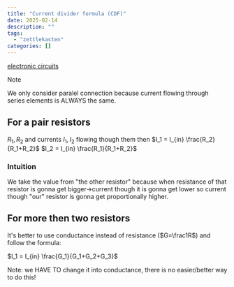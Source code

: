 ```yaml
---
title: "Current divider formula (CDF)"
date: 2025-02-14
description: ""
tags: 
  - "zettlekasten"
categories: []
---
```


[electronic circuits](electronic%20circuit)

> [!Note]
> We only consider paralel connection because current flowing through series
elements is ALWAYS the same.

## For a pair resistors

$R_1,R_2$ and currents $I_1,I_2$ flowing though them then 
$I_1 = I_{in} \frac{R_2}{R_1+R_2}$ 
$I_2 = I_{in} \frac{R_1}{R_1+R_2}$ 

### Intuition

We take the value from "the other resistor" because when resistance of that
resistor is gonna get bigger->current though it is gonna get lower so current
though "our" resistor is gonna get proportionally higher.

## For more then two resistors

It's better to use conductance instead of resistance ($G=\frac1R$) and follow
the formula:

$I_1 = I_{in} \frac{G_1}{G_1+G_2+G_3}$ 

Note: we HAVE TO change it into conductance, there is no easier/better way to do
this!
